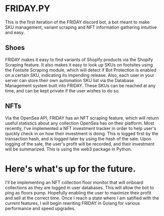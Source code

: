 # FRIDAY.PY
This is the first iteration of the FRIDAY discord bot, a bot meant to make SKU management, variant scraping and NFT information gathering intuitive and easy. 

Shoes
-
FRIDAY makes it easy to find variants of Shopify products via the Shopify Scraping feature. It also makes it easy to look up SKUs on footsites using the Footsite Scraping module, which will detect if Bot Protection is enabled on a certain SKU, indicating its impending release. Also, each user in your server can store their own automation SKU list via the Database Management system built into FRIDAY. These SKUs can be reached at any time, and can be kept private if the user wishes to do so. 

NFTs
-
Via the OpenSea API, FRIDAY has an NFT scraping feature, which will return useful statistics about any collection OpenSea has on their platform. Most recently, I've implemented a NFT investment tracker in order to help user's quickly check in on how their investment is doing. This is logged first by the transaction hash, and is logged later by using the hash of the sale. Upon logging of the sale, the user's profit will be recorded, and their investment will be summarized. This is using the web3 package in Python.

# Here's what's up for the future.
I'll be implementing an NFT collection floor monitor that will onboard collections as they are logged in user databases. This will allow the bot to ping as floors pump. Hopefully enabling the user to maximize their profit and sell at the correct time. Once I reach a state where I am satified with the current features, I will begin rewriting FRIDAY in Golang for various performance and speed upgrades.
